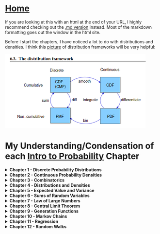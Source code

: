 # <a href="https://angelddaz.github.io/bridgetomasters/"> Home </a>

If you are looking at this with an html at the end of your URL, I highly recommend checking out the [.md version](https://github.com/angelddaz/bridgetomasters/blob/master/introtoprob.md) instead. Most of the markdown formatting goes out the window in the html site.

Before I start the chapters, I have noticed a lot to do with distributions and densities. I think this [picture](https://github.com/angelddaz/bridgetomasters/blob/master/Py_scripts/misc/dist_framework.PNG) of distribution frameworks will be very helpful:

<img src="https://github.com/angelddaz/bridgetomasters/blob/master/Py_scripts/misc/dist_framework.PNG" alt = "Google Form">


# My Understanding/Condensation of each [Intro to Probability](https://www.dartmouth.edu/~chance/teaching_aids/books_articles/probability_book/amsbook.mac.pdf) Chapter

<details>
  <summary> <b> Chapter 1 - Discrete Probability Distributions </b> </summary>
<br>
Discrete basically means a finite number of possibilities within the context of probability.
pg.2


</details>

<details>
  <summary> <b> Chapter 2 - Continuous Probability Densities</b> </summary>
<br>
  


</details>

<details>
  <summary> <b> Chapter 3 - Combinatorics </b> </summary>
<br>



</details>


<details>
  <summary> <b> Chapter 4 - Distributions and Densities </b> </summary>
<br>


</details>

<details>
  <summary> <b> Chapter 5 - Expected Value and Variance </b> </summary>
<br>



  </details>

<details>
  <summary> <b> Chapter 6 - Sums of Random Variables </b> </summary>
<br>


  </details>

<details>
  <summary> <b> Chapter 7 - Law of Large Numbers </b> </summary>
<br>


</details>

<details>
  <summary> <b> Chapter 8 - Central Limit Theorem </b> </summary>
<br>
  

</details>

<details>
  <summary> <b> Chapter 9 - Generation Functions </b> </summary>
<br>
  

</details>

<details>
  <summary> <b> Chapter 10 - Markov Chains </b> </summary>
<br>
  

</details>

<details>
  <summary> <b> Chapter 11 - Regression </b> </summary>
<br>

</details>

<details>
  <summary> <b> Chapter 12 - Random Walks </b> </summary>
<br>
  

</details>

